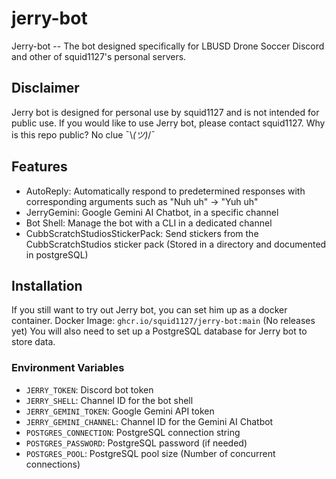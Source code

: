 # jerry-bot

Jerry-bot -- The bot designed specifically for LBUSD Drone Soccer Discord and other of squid1127's personal servers.

## Disclaimer

Jerry bot is designed for personal use by squid1127 and is not intended for public use. If you would like to use Jerry bot, please contact squid1127. Why is this repo public? No clue ¯\\_(ツ)_/¯

## Features

- AutoReply: Automatically respond to predetermined responses with corresponding arguments such as "Nuh uh" → "Yuh uh"
- JerryGemini: Google Gemini AI Chatbot, in a specific channel
- Bot Shell: Manage the bot with a CLI in a dedicated channel
- CubbScratchStudiosStickerPack: Send stickers from the CubbScratchStudios sticker pack (Stored in a directory and documented in postgreSQL)

## Installation

If you still want to try out Jerry bot, you can set him up as a docker container. Docker Image: `ghcr.io/squid1127/jerry-bot:main` (No releases yet) You will also need to set up a PostgreSQL database for Jerry bot to store data.

### Environment Variables

- `JERRY_TOKEN`: Discord bot token
- `JERRY_SHELL`: Channel ID for the bot shell
- `JERRY_GEMINI_TOKEN`: Google Gemini API token
- `JERRY_GEMINI_CHANNEL`: Channel ID for the Gemini AI Chatbot
- `POSTGRES_CONNECTION`: PostgreSQL connection string
- `POSTGRES_PASSWORD`: PostgreSQL password (if needed)
- `POSTGRES_POOL`: PostgreSQL pool size (Number of concurrent connections)
